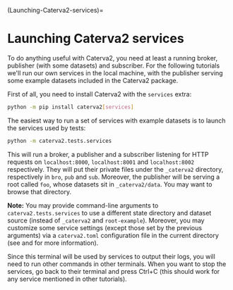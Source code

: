 (Launching-Caterva2-services)=
# Launching Caterva2 services

To do anything useful with Caterva2, you need at least a running broker, publisher (with some datasets) and subscriber.  For the following tutorials we'll run our own services in the local machine, with the publisher serving some example datasets included in the Caterva2 package.

First of all, you need to install Caterva2 with the `services` extra:

```sh
python -m pip install caterva2[services]
```

The easiest way to run a set of services with example datasets is to launch the services used by tests:

```sh
python -m caterva2.tests.services
```

This will run a broker, a publisher and a subscriber listening for HTTP requests on `localhost:8000`, `localhost:8001` and `localhost:8002` respectively.  They will put their private files under the `_caterva2` directory, respectively in `bro`, `pub` and `sub`.  Moreover, the publisher will be serving a root called `foo`, whose datasets sit in `_caterva2/data`.  You may want to browse that directory.

**Note:** You may provide command-line arguments to `caterva2.tests.services` to use a different state directory and dataset source (instead of `_caterva2` and `root-example`).  Moreover, you may customize some service settings (except those set by the previous arguments) via a `caterva2.toml` configuration file in the current directory (see [](caterva2.toml) and [](Running-independent-Caterva2-services) for more information).

Since this terminal will be used by services to output their logs, you will need to run other commands in other terminals.  When you want to stop the services, go back to their terminal and press Ctrl+C (this should work for any service mentioned in other tutorials).

